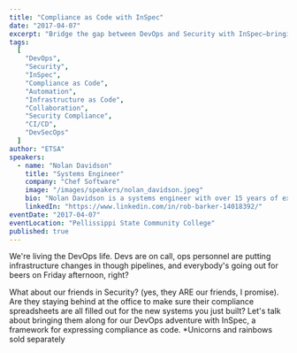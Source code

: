 ```yaml
---
title: "Compliance as Code with InSpec"
date: "2017-04-07"
excerpt: "Bridge the gap between DevOps and Security with InSpec—bringing compliance into the pipeline so everyone can join the adventure (even Security)."
tags:
  [
    "DevOps",
    "Security",
    "InSpec",
    "Compliance as Code",
    "Automation",
    "Infrastructure as Code",
    "Collaboration",
    "Security Compliance",
    "CI/CD",
    "DevSecOps"
  ]
author: "ETSA"
speakers:
  - name: "Nolan Davidson"
    title: "Systems Engineer"
    company: "Chef Software"
    image: "/images/speakers/nolan_davidson.jpeg"
    bio: "Nolan Davidson is a systems engineer with over 15 years of experience.  Currently an engineer for Chef Software, Nolan focuses on infrastructure design, automation, and application delivery.  He also spends time on tool development, both internal and contributing to open source automation related projects. When not automating all the things, he enjoys video games, reading, and failing miserably at keeping up with his wife and two daughters."
    linkedIn: "https://www.linkedin.com/in/rob-barker-14018392/"
eventDate: "2017-04-07"
eventLocation: "Pellissippi State Community College"
published: true
---
```


We're living the DevOps life.  Devs are on call, ops personnel are putting infrastructure changes in though pipelines, and everybody's going out for beers on Friday afternoon, right?  

What about our friends in Security? (yes, they ARE our friends, I promise).  Are they staying behind at the office to make sure their compliance spreadsheets are all filled out for the new systems you just built?  Let's talk about bringing them along for our DevOps adventure with InSpec, a framework for expressing compliance as code. *Unicorns and rainbows sold separately
